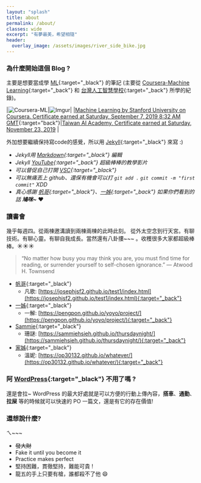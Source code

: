 ```yaml
---
layout: "splash"
title: about
permalink: /about/
classes: wide
excerpt: "有夢最美，希望相隨"
header:
  overlay_image: /assets/images/river_side_bike.jpg
---
```


### 為什麼開始這個 Blog ?

主要是想要當成學 [ML](https://en.wikipedia.org/wiki/Machine_learning){:target="_black"} 的筆記 (主要從 [Coursera-Machine Learning](https://www.coursera.org/learn/machine-learning){:target="_back"} 和 [台灣人工智慧學校](https://aiacademy.tw/){:target="_back"} 所學的紀錄)。

|![Coursera-ML](https://i.imgur.com/Yfdb6Cm.jpg)|![Imgur](https://i.imgur.com/kHsBSCmh.jpg)|
|[Machine Learning by Stanford University on Coursera. Certificate earned at Saturday, September 7, 2019 8:32 AM GMT](https://www.coursera.org/account/accomplishments/certificate/PDEWSG5VVJ8F){:target="back"}|[Taiwan AI Academy, Certificate earned at Saturday, November 23, 2019](https://yuting3656.github.io/yutingblog//aiacademy/so-it-is) |

外加想要繼續保持寫code的感覺，所以用 [Jekyll](https://jekyllrb.com/){:target="_black"} 來寫 :) 
   - *Jekyll用 [Markdown](https://en.wikipedia.org/wiki/Markdown){:target="_black"} 編輯*
   - *Jekyll [YouTube](https://www.youtube.com/watch?v=T1itpPvFWHI&list=PLLAZ4kZ9dFpOPV5C5Ay0pHaa0RJFhcmcB&index=1){:target="_back"} 超級棒棒的教學影片*
   - *可以督促自己打開 [VSC](https://en.wikipedia.org/wiki/Visual_Studio_Code){:target="_black"}* 
   - *可以無痛丟上 github、還保有機會可以打 `git add .` `git commit -m "first commit"` XDD*
   - *真心感謝 [帆哥](https://josephjsf2.github.io/){:target="_black"}、[一姊](https://pengpon.github.io/){:target="_back"} 如果你們看到的話 __鳩咪~__* :heart:

### 讀書會

幾乎每週四。從兩棟邀溝讀到兩棟兩棟的此時此刻。
從外太空念到行天宮。有聊技術。有聊心靈。有聊自我成長。當然還有八卦摟~~~
。收穫很多大家都超級棒棒。:sunny::sunny::sunny:

> “No matter how busy you may think you are, you must find time for reading, or surrender yourself to self-chosen ignorance.”
> ― Atwood H. Townsend

   - [帆哥](https://josephjsf2.github.io/){:target="_black"}
      - 凡歌: [https://josephjsf2.github.io/test1/index.html](https://josephjsf2.github.io/test1/index.html){:target="_back"}
   - [一姊](https://pengpon.github.io/){:target="_black"}
      - 一解: [https://pengpon.github.io/yoyo/project/](https://pengpon.github.io/yoyo/project/){:target="_back"}
   - [Sammie](https://sammiehsieh.github.io/blog/){:target="_black"}
      - 珊謎: [https://sammiehsieh.github.io/thursdaynight/](https://sammiehsieh.github.io/thursdaynight/){:target="_back"}
   - [家姊](https://op30132.github.io/){:target="_black"}
      - 溫妮: [https://op30132.github.io/whatever/](https://op30132.github.io/whatever/){:target="_back"}

### 阿 [WordPress](https://yutingboy.home.blog/){:target="_black"} 不用了嗎 ?

還是會拉~ WordPress 的最大好處就是可以方便的行動上傳內容，__搭車__、__通勤__、__拉屎__ 等的時候就可以快速的 PO 一篇文，還是有它的存在價值!

### 還想說什麼?

ㄟ~~~ 
- ~~發大財~~
- Fake it until you become it
- Practice makes perfect
- 堅持困難，貫徹堅持，難能可貴 !
- 龍五的手上只要有槍，誰都殺不了他 :smile:
